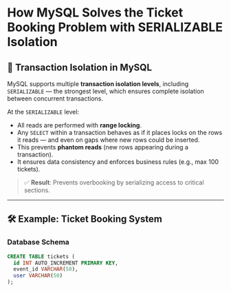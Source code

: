# How MySQL Solves the Ticket Booking Problem with SERIALIZABLE Isolation

## 🔐 Transaction Isolation in MySQL

MySQL supports multiple **transaction isolation levels**, including `SERIALIZABLE` — the strongest level, which ensures complete isolation between concurrent transactions.

At the `SERIALIZABLE` level:
- All reads are performed with **range locking**.
- Any `SELECT` within a transaction behaves as if it places locks on the rows it reads — and even on gaps where new rows could be inserted.
- This prevents **phantom reads** (new rows appearing during a transaction).
- It ensures data consistency and enforces business rules (e.g., max 100 tickets).

> ✅ **Result**: Prevents overbooking by serializing access to critical sections.

---

## 🛠️ Example: Ticket Booking System

### Database Schema

```sql
CREATE TABLE tickets (
  id INT AUTO_INCREMENT PRIMARY KEY,
  event_id VARCHAR(50),
  user VARCHAR(50)
);